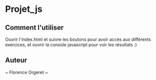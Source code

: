 # Projet_js

## Comment l'utiliser

Ouvrir l'index.html et suivre les boutons pour avoir accès aux différents exercices, et ouvrir la console javascript pour voir les résultats :)

## Auteur

~ Florence Orgeret ~